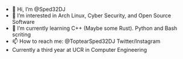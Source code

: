 - 👋 Hi, I’m @Sped32DJ
- 👀 I’m interested in Arch Linux, Cyber Security, and Open Source Software
- 🌱 I’m currently learning C++ (Maybe some Rust). Python and Bash scriting
- 📫 How to reach me: @ToptearSped32DJ Twitter/Instagram
- Currently a third year at UCR in Computer Engineering
<!---
Sped32DJ/Sped32DJ is a ✨ special ✨ repository because its `README.md` (this file) appears on your GitHub profile.
You can click the Preview link to take a look at your changes.
--->
